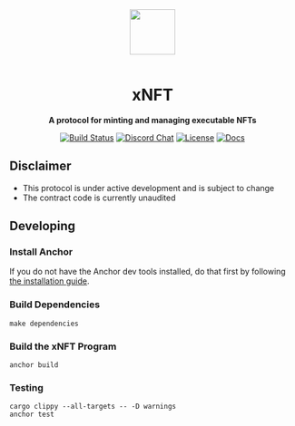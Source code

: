 <div align="center">
  <img style="margin-bottom:15px" src="https://xnft.gg/logo.svg" height="80px" />
  <h1><strong>xNFT</strong></h1>
  <p>
    <strong>A protocol for minting and managing executable NFTs</strong>
  </p>
  <p>
    <a href="https://github.com/coral-xyz/xnft/actions"><img alt="Build Status" src="https://github.com/coral-xyz/xnft/actions/workflows/test.yaml/badge.svg" /></a>
    <a target="_blank" href="https://discord.gg/backpack"><img alt="Discord Chat" src="https://img.shields.io/badge/chat-discord-blueviolet" /></a>
    <a target="_blank" href="https://github.com/coral-xyz/xnft/blob/master/LICENSE"><img alt="License" src="https://img.shields.io/github/license/coral-xyz/xnft?color=red" /></a>
    <a target="_blank" href="https://coral-xyz.github.io/xnft"><img alt="Docs" src="https://img.shields.io/badge/docs-protocol-blue" /></a>
  </p>
</div>

## Disclaimer

- This protocol is under active development and is subject to change
- The contract code is currently unaudited

## Developing

### Install Anchor

If you do not have the Anchor dev tools installed, do that first by following [the installation guide](https://www.anchor-lang.com/docs/installation).

### Build Dependencies

```
make dependencies
```

### Build the xNFT Program

```
anchor build
```

### Testing

```
cargo clippy --all-targets -- -D warnings
anchor test
```
